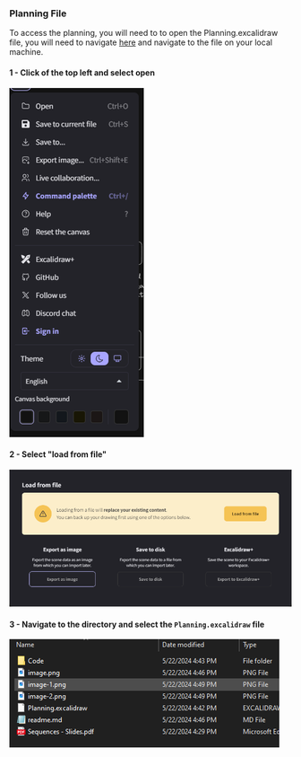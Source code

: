 ### Planning File 
To access the planning, you will need to to open the Planning.excalidraw file, you will need to navigate [here](https://excalidraw.com/) and navigate to the file on your local machine.

#### 1 - Click of the top left and select open 
![alt text](image-1.png)

#### 2 - Select "load from file"
![alt text](image-2.png)

#### 3 - Navigate to the directory and select the `Planning.excalidraw` file
![alt text](image-3.png)